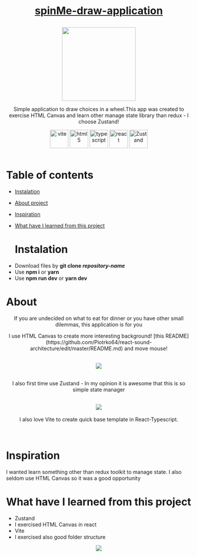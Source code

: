 # <p align="center"> [spinMe-draw-application](https://spinmeapp.vercel.app) </p>
<p align="center"> <img src="https://user-images.githubusercontent.com/77500425/188861912-fc3bd997-afb0-441b-b164-e4b0409e4241.png" height="200"/> </p>



<p align="center">Simple application to draw choices in a wheel.This app was created to exercise HTML Canvas and 
learn other manage state library than redux - I choose Zustand!</p>


<div align="center">
<img src="https://user-images.githubusercontent.com/77500425/188862747-34d46b46-169f-4efe-b2d4-fc4265305c32.svg" alt="vite" height="50"  align="center" title="Vite" />
<img src="https://user-images.githubusercontent.com/77500425/161312332-1842468e-46e2-4dc6-8996-4b4cc28bc4fd.png" alt="html5" height="50"  align="center" title="HTML" />
<img src="https://user-images.githubusercontent.com/77500425/161311954-e03613e7-54b2-4d1b-ac2e-559f8c1e9f2d.png" alt="typescript" height="50"  align="center" title="TS"/>
<img src="https://user-images.githubusercontent.com/77500425/161312615-f3961568-28bb-48fa-9d95-93ecd61337b3.png" alt="react"  height="50" align="center"/>
<img src="https://user-images.githubusercontent.com/77500425/188861464-3b5357c0-67b4-4190-9b64-8ce18c5822e4.png" alt="Zustand"  height="50" align="center" title="Zustand is awesome!"/>
</div>
<br />

# Table of contents
* [Instalation](#instalation)

* [About project](#about)

* [Inspiration](#inspiration)


* [What have I learned from this project](#what-have-i-learned-from-this-project)
  
  # Instalation
- Download files by **git clone _repository-name_**
- Use **npm i** or **yarn**
- Use **npm run dev** or **yarn dev**

# About 
<div align="center">
<p>If you are undecided on what to eat for dinner or you have other small dilemmas, this application is for you</p>
<p> I use HTML Canvas to create more interesting background! [this README](https://github.com/Piotrko64/react-sound-architecture/edit/master/README.md) and move mouse!</p>
<br/>
<img src="https://user-images.githubusercontent.com/77500425/188863110-3403d65c-f81f-400b-a66c-62ba67c9f8a9.png"  align="center" />
<br/>
<br/>
<p> I also first time use Zustand - In my opinion it is awesome that this is so simple state manager</p>
<br/>
<img src="https://user-images.githubusercontent.com/77500425/188864436-a0215583-22e1-4055-b334-cb6be49134ea.png"  align="center" />
<br/>
<br/>
I also love Vite to create quick base template in React-Typescript.
</div>
<br/>
<br/>

# Inspiration

I wanted learn something other than redux toolkit to manage state. I also seldom use HTML Canvas so it was a good opportunity


# What have I learned from this project

- Zustand
- I exercised HTML Canvas in react
- Vite
- I exercised also good folder structure

<div align="center">
<img src="https://user-images.githubusercontent.com/77500425/188866443-ed91eb9d-c694-41e7-974a-02c941671c84.png"  align="center" />
<div>


